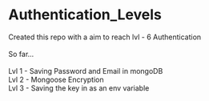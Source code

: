 # Authentication_Levels

Created this repo with a aim to reach lvl - 6 Authentication <br/>
<br/>
So far... <br/>
<br/>
Lvl 1 - Saving Password and Email in mongoDB <br/>
Lvl 2 - Mongoose Encryption <br/>
Lvl 3 - Saving the key in as an env variable <br/>
